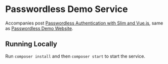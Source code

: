 # Passwordless Demo Service

Accompanies post [Passwordless Authentication with Slim and Vue.js](https://www.telesign.com/blog/post/passwordless-authentication-with-slim-and-vue.js/), same as [Passwordless Demo Website](https://github.com/TeleSign-Blog/passwordless-demo-website).

## Running Locally

Run `composer install` and then `composer start` to start the service.
